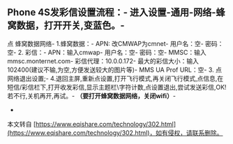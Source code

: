 Phone 4S发彩信设置流程：-
进入设置-通用-网络-蜂窝数据，打开开关,变蓝色。-
-
点 蜂窝数据网络-
1.蜂窝数据：-
APN: 改CMWAP为cmnet-
用户名：空-
密码：空-
2\. 彩信：-
APN：输入cmwap-
用户名：空-
密码：空-
MMSC：输入mmsc.monternet.com-
彩信代理：10.0.0.172-
最大的彩信大小：输入102400(建议不输,为空,方便发送较大的图片等)-
MMS UA Prof URL：空-
3\. 点网络退出设置;-
4.退回主屏,重新点设置,打开飞行模式,再关闭飞行模式,点信息,在短信/彩信栏下,打开收发彩信,显示主题栏\\字符计数,点设置退出,尝试发送彩信,OK!若不行,关机再开,再试。-
**（要打开蜂窝数据网络，关闭wifi）**-

-

本文转自 [https://www.eqishare.com/technology/302.html](https://www.eqishare.com/technology/302.html)，如有侵权，请联系删除。